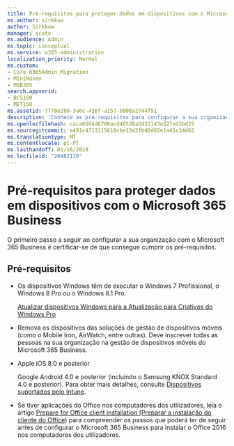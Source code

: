 ```yaml
---
title: Pré-requisitos para proteger dados em dispositivos com o Microsoft 365 Business
ms.author: sirkkuw
author: Sirkkuw
manager: scotv
ms.audience: Admin
ms.topic: conceptual
ms.service: o365-administration
localization_priority: Normal
ms.custom:
- Core_O365Admin_Migration
- MiniMaven
- MSB365
search.appverid:
- BCS160
- MET150
ms.assetid: 7770e280-3a6c-436f-a157-b008a2744f51
description: 'Conhece as pré-requisitos para configurar a sua organização com o Microsoft 365 Business. '
ms.openlocfilehash: caca6564d6706acd48538a2d33143ed27ed3bd25
ms.sourcegitcommit: e491c4713115610cbe13d2fbd0d65e1a41c34d62
ms.translationtype: MT
ms.contentlocale: pt-PT
ms.lasthandoff: 01/16/2019
ms.locfileid: "26982138"
---
```

# <a name="pre-requisites-for-protecting-data-on-devices-with-microsoft-365-business"></a>Pré-requisitos para proteger dados em dispositivos com o Microsoft 365 Business

O primeiro passo a seguir ao configurar a sua organização com o Microsoft 365 Business é certificar-se de que consegue cumprir os pré-requisitos.
  
## <a name="pre-requisites"></a>Pré-requisitos

- Os dispositivos Windows têm de executar o Windows 7 Profissional, o Windows 8 Pro ou o Windows 8.1 Pro.
    
    [Atualizar dispositivos Windows para a Atualização para Criativos do Windows Pro](upgrade-to-windows-pro-creators-update.md)
    
- Remova os dispositivos das soluções de gestão de dispositivos móveis (como o Mobile Iron, AirWatch, entre outras). Deve inscrever todas as pessoas na sua organização na gestão de dispositivos móveis do Microsoft 365 Business.
    
- Apple iOS 8.0 e posterior
    
    Google Android 4.0 e posterior (incluindo o Samsung KNOX Standard 4.0 e posterior). Para obter mais detalhes, consulte [Dispositivos suportados pelo Intune](https://go.microsoft.com/fwlink/p/?linkid=852307).
    
- Se tiver aplicações do Office nos computadores dos utilizadores, leia o artigo [Prepare for Office client installation (Preparar a instalação do cliente do Office)](prepare-for-office-client-deployment.md) para compreender os passos que poderá ter de seguir antes de configurar o Microsoft 365 Business para instalar o Office 2016 nos computadores dos utilizadores. 
    



